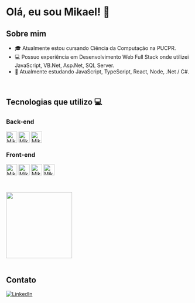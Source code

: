 # Olá, eu sou Mikael! 👋

## Sobre mim

- 🎓 Atualmente estou cursando Ciência da Computação na PUCPR.
- 💻 Possuo experiência em Desenvolvimento Web Full Stack onde utilizei JavaScript, VB.Net, Asp.Net, SQL Server.
- 🤖 Atualmente estudando JavaScript, TypeScript, React, Node, .Net / C#.

<div style="display: inline_block"><br>

  ## Tecnologias que utilizo 💻

  ### Back-end
  <img align="center" alt="Mike-DotNet" height="30" src="https://img.shields.io/badge/.NET-5C2D91?style=for-the-badge&logo=.net&logoColor=white">
  <img align="center" alt="Mike-Csharp" height="30"  src="https://img.shields.io/badge/C%23-239120?style=for-the-badge&logo=c-sharp&logoColor=white">
  <img align="center" alt="Mike-NodeJS" height="30" src="https://img.shields.io/badge/Node.js-43853D?style=for-the-badge&logo=node.js&logoColor=white">

  ### Front-end
  <img align="center" alt="Mike-ReactJS" height="30" src="https://img.shields.io/badge/React-20232A?style=for-the-badge&logo=react&logoColor=61DAFB">
  <img align="center" alt="Mike-TypeScript" height="30" src="https://img.shields.io/badge/TypeScript-007ACC?style=for-the-badge&logo=typescript&logoColor=white">
  <img align="center" alt="Mike-JavaScript" height="30" src="https://img.shields.io/badge/JavaScript-F7DF1E?style=for-the-badge&logo=JavaScript&logoColor=white">
  <img align="center" alt="Mike-HTML" height="30" src="https://img.shields.io/badge/HTML5-E34F26?style=for-the-badge&logo=html5&logoColor=white">
</div>

## 

<br>
<div>
  <img align="center" height="180em" src="https://github-readme-stats.vercel.app/api/top-langs/?username=MikaelSirqueira&layout=compact&langs__count=16&theme=dracula">
</div>

<br>

## Contato
[![LinkedIn](https://img.shields.io/badge/LinkedIn-0077B5?style=for-the-badge&logo=linkedin&logoColor=white)](https://www.linkedin.com/in/MikaelSirqueira/)
